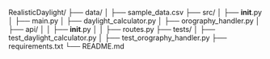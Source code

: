 RealisticDaylight/
├── data/
│   ├── sample_data.csv
├── src/
│   ├── __init__.py
│   ├── main.py
│   ├── daylight_calculator.py
│   ├── orography_handler.py
│   ├── api/
│   │   ├── __init__.py
│   │   ├── routes.py
├── tests/
│   ├── test_daylight_calculator.py
│   ├── test_orography_handler.py
├── requirements.txt
└── README.md